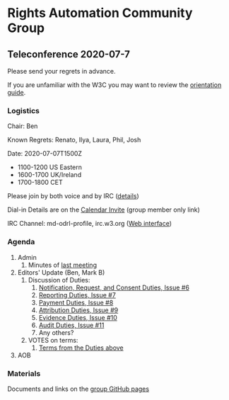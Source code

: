 # Rights Automation Community Group

## Teleconference 2020-07-7

Please send your regrets in advance.

If you are unfamiliar with the W3C you may want to review the [orientation guide](https://w3c.github.io/market-data-odrl-profile/orientation.html).

### Logistics

Chair: Ben

Known Regrets: Renato, Ilya, Laura, Phil, Josh

Date: 2020-07-07T1500Z
*  1100-1200 US Eastern
*  1600-1700 UK/Ireland
*  1700-1800 CET

Please join by both voice and by IRC ([details](https://w3c.github.io/market-data-odrl-profile/orientation.html#irc))

Dial-in Details are on the [Calendar Invite](http://www.w3.org/2020/04/md-odrl-profile.ics) (group member only link)

IRC Channel: md-odrl-profile, irc.w3.org ([Web interface](http://irc.w3.org))

### Agenda

1. Admin
    1. Minutes of [last meeting](https://www.w3.org/2020/06/24-md-odrl-profile-minutes.html)
2. Editors' Update (Ben, Mark B)
    1. Discussion of Duties:
        1. [Notification, Request, and Consent Duties, Issue #6](https://github.com/w3c/market-data-odrl-profile/issues/6)
        2. [Reporting Duties, Issue #7](https://github.com/w3c/market-data-odrl-profile/issues/7)
        3. [Payment Duties, Issue #8](https://github.com/w3c/market-data-odrl-profile/issues/8)
        4. [Attribution Duties, Issue #9](https://github.com/w3c/market-data-odrl-profile/issues/9)
        5. [Evidence Duties, Issue #10](https://github.com/w3c/market-data-odrl-profile/issues/10)
        6. [Audit Duties, Issue #11](https://github.com/w3c/market-data-odrl-profile/issues/11)
        7. Any others?
    2. VOTES on terms:
        1. [Terms from the Duties above](https://github.com/w3c/market-data-odrl-profile/blob/gh-pages/Vote.md)
3. AOB

### Materials

Documents and links on the [group GitHub pages](https://w3c.github.io/market-data-odrl-profile)